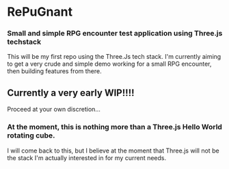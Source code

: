 # RePuGnant
### Small and simple RPG encounter test application using  Three.js techstack
This will be my first repo using the Three.Js tech stack. I'm currently aiming to get a very crude and simple demo working for a small RPG encounter, then building features from there.

## Currently a very early WIP!!!!
Proceed at your own discretion...
### At the moment, this is nothing more than a Three.js Hello World rotating cube. 
I will come back to this, but I believe at the moment that Three.js will not be the stack I'm actually interested in for my current needs. 
